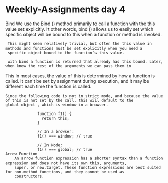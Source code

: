 # Weekly-Assignments day 4
  Bind
     We use the Bind () method primarily to call a function with the this value set explicitly. It other words, bind () allows 
     us to easily set which specific object will be bound to this when a function or method is invoked.

     This might seem relatively trivial, but often the this value in methods and functions must be set explicitly when you need a 
     specific object bound to the function’s this value.
     
     with bind a function is returned that already has this bound. Later, when know the rest of the arguments we can pass them in
     
 This
    In most cases, the value of this is determined by how a function is called. It can't be set by assignment during execution, 
    and it may be different each time the function is called.
    
    Since the following code is not in strict mode, and because the value of this is not set by the call, this will default to the 
    global object , which is window in a browser. 

                  function f1() {
                    return this;
                  }

                  // In a browser:
                  f1() === window; // true 

                  // In Node:
                  f1() === global; // true
    Arrow Function
        An arrow function expression has a shorter syntax than a function expression and does not have its own this, arguments, 
        super, or new.target. These function expressions are best suited for non-method functions, and they cannot be used as 
        constructors.
        
